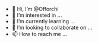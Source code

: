 - 👋 Hi, I’m @Offorchi
- 👀 I’m interested in ...
- 🌱 I’m currently learning ...
- 💞️ I’m looking to collaborate on ...
- 📫 How to reach me ...

<!---
Offorchi/Offorchi is a ✨ special ✨ repository because its `README.md` (this file) appears on your GitHub profile.
You can click the Preview link to take a look at your changes.
--->
